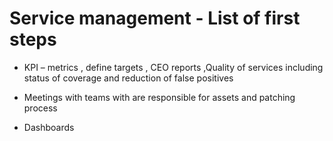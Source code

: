 # Service management - List of first steps
* KPI – metrics , define targets , CEO reports ,Quality  of services including status of  coverage and reduction of false positives

* Meetings with teams with are responsible for assets and patching process

* Dashboards
